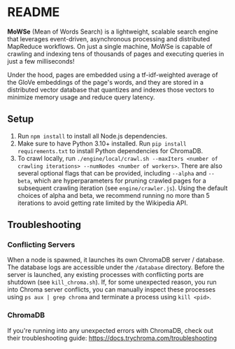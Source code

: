 # README

**MoWSe** (Mean of Words Search) is a lightweight, scalable search engine that leverages event-driven, asynchronous processing and distributed MapReduce workflows. On just a single machine, MoWSe is capable of crawling and indexing tens of thousands of pages and executing queries in just a few milliseconds!

Under the hood, pages are embedded using a tf-idf-weighted average of the GloVe embeddings of the page's words, and they are stored in a distributed vector database that quantizes and indexes those vectors to minimize memory usage and reduce query latency.

## Setup

1. Run `npm install` to install all Node.js dependencies.
2. Make sure to have Python 3.10+ installed. Run `pip install requirements.txt` to install Python dependencies for ChromaDB.
3. To crawl locally, run `./engine/local/crawl.sh --maxIters <number of crawling iterations> --numNodes <number of workers>`. There are also several optional flags that can be provided, including `--alpha` and `--beta`, which are hyperparameters for pruning crawled pages for a subsequent crawling iteration (see `engine/crawler.js`). Using the default choices of alpha and beta, we recommend running no more than 5 iterations to avoid getting rate limited by the Wikipedia API.

## Troubleshooting

### Conflicting Servers

When a node is spawned, it launches its own ChromaDB server / database. The database logs are accessible under the `/database` directory. Before the server is launched, any existing processes with conflicting ports are shutdown (see `kill_chroma.sh`). If, for some unexpected reason, you run into Chroma server conflicts, you can manually inspect these processes using `ps aux | grep chroma` and terminate a process using `kill <pid>`.

### ChromaDB

If you're running into any unexpected errors with ChromaDB, check out their troubleshooting guide: https://docs.trychroma.com/troubleshooting
